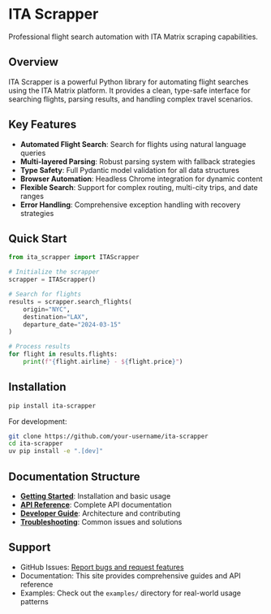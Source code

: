 # ITA Scrapper

Professional flight search automation with ITA Matrix scraping capabilities.

## Overview

ITA Scrapper is a powerful Python library for automating flight searches using the ITA Matrix platform. It provides a clean, type-safe interface for searching flights, parsing results, and handling complex travel scenarios.

## Key Features

- **Automated Flight Search**: Search for flights using natural language queries
- **Multi-layered Parsing**: Robust parsing system with fallback strategies
- **Type Safety**: Full Pydantic model validation for all data structures
- **Browser Automation**: Headless Chrome integration for dynamic content
- **Flexible Search**: Support for complex routing, multi-city trips, and date ranges
- **Error Handling**: Comprehensive exception handling with recovery strategies

## Quick Start

```python
from ita_scrapper import ITAScrapper

# Initialize the scrapper
scrapper = ITAScrapper()

# Search for flights
results = scrapper.search_flights(
    origin="NYC",
    destination="LAX", 
    departure_date="2024-03-15"
)

# Process results
for flight in results.flights:
    print(f"{flight.airline} - ${flight.price}")
```

## Installation

```bash
pip install ita-scrapper
```

For development:
```bash
git clone https://github.com/your-username/ita-scrapper
cd ita-scrapper
uv pip install -e ".[dev]"
```

## Documentation Structure

- **[Getting Started](getting-started/installation.md)**: Installation and basic usage
- **[API Reference](api.md)**: Complete API documentation
- **[Developer Guide](developer-guide.md)**: Architecture and contributing
- **[Troubleshooting](troubleshooting.md)**: Common issues and solutions

## Support

- GitHub Issues: [Report bugs and request features](https://github.com/your-username/ita-scrapper/issues)
- Documentation: This site provides comprehensive guides and API reference
- Examples: Check out the `examples/` directory for real-world usage patterns